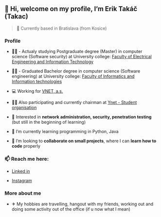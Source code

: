 ## 👋 Hi, welcome on my profile, I’m Erik Takáč (Takac)
> 📍 Currently based in Bratislava (from Kosice)

### Profile
- 👨‍🎓 - Actualy studying Postgraduate degree (Master) in computer science (Software security) at University college: [Faculty of Electrical Engineering and Information Technology]([https://www.fei.stuba.sk/])
- 👨‍🎓 - Graduated Bachelor degree in computer science (Software engineering) at University college: [Faculty of Informatics and Information technologies](https://www.fiit.stuba.sk/en.html?page_id=749)
- 💻 Working for [VNET, a.s.](https://www.vnet.sk/en/)
- 👨‍💻 Also participating and currently chairman at [Ynet - Student organisation](https://ynet.sk/en/)
- 👀 Interested in **network administration, security, penetration testing** (but still in the beginning of learning)


- 🌱 I’m currently learning programming in Python, Java
- 🤝 I’m looking to **collaborate on small projects**, where I can **learn how to code** properly

### 📫 Reach me here:

  + [Linked in](www.linkedin.com/in/erik-takac-3537931b0)

  + [Instagram](https://www.instagram.com/taky_takac/)

### More about me

- ✈ My hobbies are travelling, hangout with my friends, working out and doing some activity out of the office (if u now what I mean)






<!---
takerino/takerino is a ✨ special ✨ repository because its `README.md` (this file) appears on your GitHub profile.
You can click the Preview link to take a look at your changes.
--->

